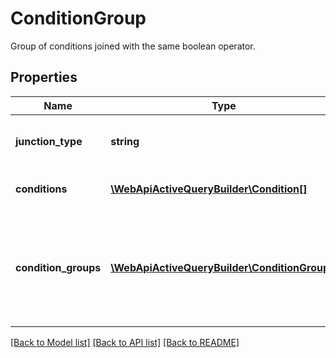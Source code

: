 # ConditionGroup

Group of conditions joined with the same boolean operator.

## Properties
Name | Type | Description | Notes
------------ | ------------- | ------------- | -------------
**junction_type** | **string** | Type of junction. All &#x3D; AND; Any &#x3D; OR. | [optional] 
**conditions** | [**\WebApiActiveQueryBuilder\Condition[]**](Condition.md) | List of conditions to join. | [optional] 
**condition_groups** | [**\WebApiActiveQueryBuilder\ConditionGroup[]**](ConditionGroup.md) | List of nested condition groups to join them with a different boolean operator. | [optional] 

[[Back to Model list]](../README.md#documentation-for-models) [[Back to API list]](../README.md#documentation-for-api-endpoints) [[Back to README]](../README.md)


